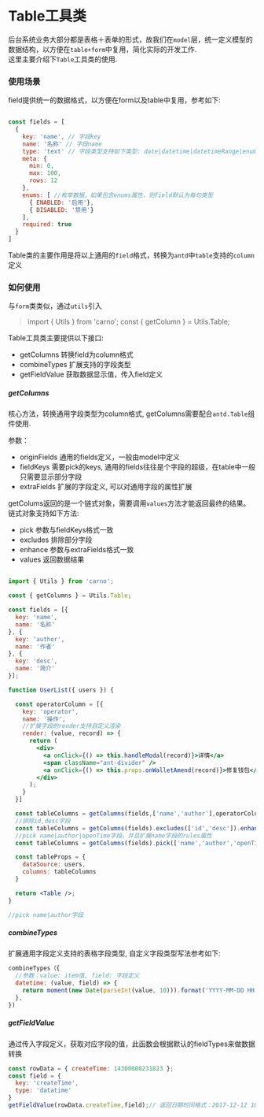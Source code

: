 # Table工具类

后台系统业务大部分都是表格＋表单的形式，故我们在`model`层，统一定义模型的数据结构，以方便在`table+form`中复用，简化实际的开发工作.  
这里主要介绍下`Table`工具类的使用.

### 使用场景
field提供统一的数据格式，以方便在form以及table中复用，参考如下:

``` javascript

const fields = [
  {
    key: 'name', // 字段key
    name: '名称' // 字段name
    type: 'text' // 字段类型支持如下类型: date|datetime|datetimeRange|enum|boolean|number|textarea|text
    meta: {
      min: 0,
      max: 100,
      rows: 12
    },
    enums: [ //枚举数据，如果包含enums属性，则field默认为每句类型
      { ENABLED: '启用'},
      { DISABLED: '禁用'}
    ], 
    required: true
  }
]

```

Table类的主要作用是将以上通用的`field`格式，转换为`antd`中`table`支持的`column`定义

### 如何使用

与`form`类类似，通过`utils`引入

> import { Utils } from 'carno';
> const { getColumn } = Utils.Table;

Table工具类主要提供以下接口:

- getColumns 转换field为column格式
- combineTypes 扩展支持的字段类型
- getFieldValue 获取数据显示值，传入field定义

##### getColumns
核心方法，转换通用字段类型为column格式, getColumns需要配合`antd.Table`组件使用.

参数：

- originFields 通用的fields定义，一般由model中定义
- fieldKeys 需要pick的keys, 通用的fields往往是个字段的超级，在table中一般只需要显示部分字段
- extraFields 扩展的字段定义, 可以对通用字段的属性扩展

getColums返回的是一个链式对象，需要调用`values`方法才能返回最终的结果。
链式对象支持如下方法:

- pick 参数与fieldKeys格式一致
- excludes 排除部分字段
- enhance 参数与extraFields格式一致
- values 返回数据结果

```jsx harmony

import { Utils } from 'carno';

const { getColumns } = Utils.Table;

const fields = [{
  key: 'name',
  name: '名称'
}, {
  key: 'author',
  name: '作者'
}, {
  key: 'desc',
  name: '简介'
}];

function UserList({ users }) {

  const operatorColumn = [{
    key: 'operator',
    name: '操作',
    //扩展字段的render支持自定义渲染
    render: (value, record) => {
      return (
        <div>
          <a onClick={() => this.handleModal(record)}>详情</a>
          <span className="ant-divider" />
          <a onClick={() => this.props.onWalletAmend(record)}>修复钱包</a>
        </div>
      );
    }
  }]

  const tableColumns = getColumns(fields,['name','author'],operatorColumn).values();
  //排除id,desc字段
  const tableColumns = getColumns(fields).excludes(['id','desc']).enhance(operatorColumn).values();
  //pick name|author|openTime字段，并且扩展name字段的rules属性
  const tableColumns = getColumns(fields).pick(['name','author','openTime']).enhance(operatorColumn).values();

  const tableProps = {
    dataSource: users,
    columns: tableColumns
  }

  return <Table />;
}

//pick name|author字段


```

##### combineTypes

扩展通用字段定义支持的表格字段类型, 自定义字段类型写法参考如下:

```javascript
combineTypes（{
  //参数：value: item值, field: 字段定义
  datetime: (value, field) => {
    return moment(new Date(parseInt(value, 10))).format('YYYY-MM-DD HH:mm:ss');
  },
})

```

##### getFieldValue

通过传入字段定义，获取对应字段的值，此函数会根据默认的fieldTypes来做数据转换

```javascript
const rowData = { createTime: 14300000231823 };
const field = {
  key: 'createTime',
  type: 'datatime'
}
getFieldValue(rowData.createTime,field);// 返回日期时间格式：2017-12-12 10:10:10

```
